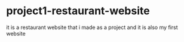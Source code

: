 # project1-restaurant-website
it is a restaurant website that i made as a project and it is also my first website
